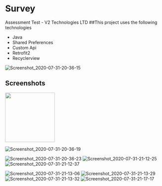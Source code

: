 # Survey
Assessment Test - V2 Technologies LTD
##This project uses the following technologies 
* Java
* Shared  Preferences
* Custom Api
* Retrofit2
* Recyclerview

![Screenshot_2020-07-31-20-36-15](https://user-images.githubusercontent.com/36919896/89051635-5f7f4780-d376-11ea-8043-c4fc69c265cc.png)

## Screenshots
[<img src="https://user-images.githubusercontent.com/36919896/89051635-5f7f4780-d376-11ea-8043-c4fc69c265cc.png" width=160>](https://user-images.githubusercontent.com/36919896/89051635-5f7f4780-d376-11ea-8043-c4fc69c265cc.png)

![Screenshot_2020-07-31-20-36-19](https://user-images.githubusercontent.com/36919896/89051653-660dbf00-d376-11ea-8705-d3a6f55e1e02.png)

![Screenshot_2020-07-31-20-36-23](https://user-images.githubusercontent.com/36919896/89051657-67d78280-d376-11ea-8385-51c5e93e7402.png)
![Screenshot_2020-07-31-21-12-25](https://user-images.githubusercontent.com/36919896/89051663-6908af80-d376-11ea-9572-3b1e76d874e8.png)
![Screenshot_2020-07-31-21-12-37](https://user-images.githubusercontent.com/36919896/89051672-6c9c3680-d376-11ea-9604-a8c3b39db2fe.png)

![Screenshot_2020-07-31-21-13-06](https://user-images.githubusercontent.com/36919896/89051847-a8370080-d376-11ea-9daf-84ae516f8de0.png)
![Screenshot_2020-07-31-21-13-29](https://user-images.githubusercontent.com/36919896/89051860-acfbb480-d376-11ea-88a3-21d71dfa4bad.png)
![Screenshot_2020-07-31-21-13-32](https://user-images.githubusercontent.com/36919896/89051864-aec57800-d376-11ea-9243-503ca3124ca6.png)
![Screenshot_2020-07-31-21-17-17](https://user-images.githubusercontent.com/36919896/89051868-b127d200-d376-11ea-8b05-8964d0253737.png)
